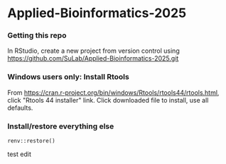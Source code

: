# Applied-Bioinformatics-2025

### Getting this repo

In RStudio, create a new project from version control using https://github.com/SuLab/Applied-Bioinformatics-2025.git

### Windows users only: Install Rtools

From https://cran.r-project.org/bin/windows/Rtools/rtools44/rtools.html, click "Rtools 44 installer" link. Click downloaded file to install, use all defaults.

### Install/restore everything else

`renv::restore()`


test edit
